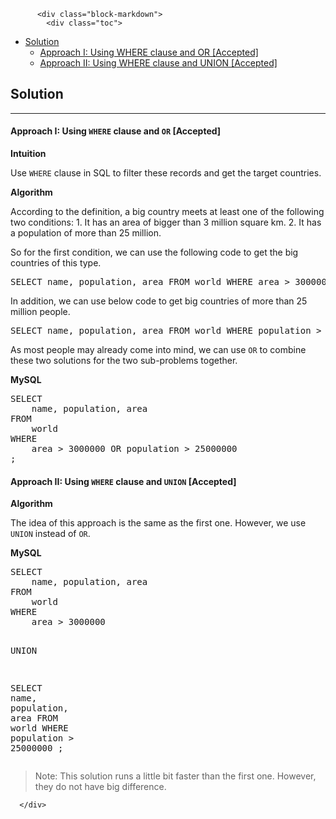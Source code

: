 <div class="article-body">
        
          <div class="block-markdown">
            <div class="toc">
<ul>
<li><a href="#solution">Solution</a><ul>
<li><a href="#approach-i-using-where-clause-and-or-accepted">Approach I: Using WHERE clause and OR [Accepted]</a></li>
<li><a href="#approach-ii-using-where-clause-and-union-accepted">Approach II: Using WHERE clause and UNION [Accepted]</a></li>
</ul>
</li>
</ul>
</div>
<h2 id="solution">Solution</h2>
<hr>
<h4 id="approach-i-using-where-clause-and-or-accepted">Approach I: Using <code>WHERE</code> clause and <code>OR</code> [Accepted]</h4>
<p><strong>Intuition</strong></p>
<p>Use <code>WHERE</code> clause in SQL to filter these records and get the target countries.</p>
<p><strong>Algorithm</strong></p>
<p>According to the definition, a big country meets at least one of the following two conditions:
1. It has an area of bigger than 3 million square km.
2. It has a population of more than 25 million.</p>
<p>So for the first condition, we can use the following code to get the big countries of this type.</p>
<div class="codehilite"><pre><span></span><span class="k">SELECT</span> <span class="n">name</span><span class="p">,</span> <span class="n">population</span><span class="p">,</span> <span class="n">area</span> <span class="k">FROM</span> <span class="n">world</span> <span class="k">WHERE</span> <span class="n">area</span> <span class="o">&gt;</span> <span class="mi">3000000</span>
</pre></div>


<p>In addition, we can use below code to get big countries of more than 25 million people.</p>
<div class="codehilite"><pre><span></span><span class="k">SELECT</span> <span class="n">name</span><span class="p">,</span> <span class="n">population</span><span class="p">,</span> <span class="n">area</span> <span class="k">FROM</span> <span class="n">world</span> <span class="k">WHERE</span> <span class="n">population</span> <span class="o">&gt;</span> <span class="mi">25000000</span>
</pre></div>


<p>As most people may already come into mind, we can use <code>OR</code> to combine these two solutions for the two sub-problems together.</p>
<p><strong>MySQL</strong></p>
<div class="codehilite"><pre><span></span><span class="k">SELECT</span>
    <span class="n">name</span><span class="p">,</span> <span class="n">population</span><span class="p">,</span> <span class="n">area</span>
<span class="k">FROM</span>
    <span class="n">world</span>
<span class="k">WHERE</span>
    <span class="n">area</span> <span class="o">&gt;</span> <span class="mi">3000000</span> <span class="k">OR</span> <span class="n">population</span> <span class="o">&gt;</span> <span class="mi">25000000</span>
<span class="p">;</span>
</pre></div>


<h4 id="approach-ii-using-where-clause-and-union-accepted">Approach II: Using <code>WHERE</code> clause and <code>UNION</code> [Accepted]</h4>
<p><strong>Algorithm</strong></p>
<p>The idea of this approach is the same as the first one. However, we use <code>UNION</code> instead of <code>OR</code>.</p>
<p><strong>MySQL</strong></p>
<div class="codehilite"><pre><span></span><span class="k">SELECT</span>
    <span class="n">name</span><span class="p">,</span> <span class="n">population</span><span class="p">,</span> <span class="n">area</span>
<span class="k">FROM</span>
    <span class="n">world</span>
<span class="k">WHERE</span>
    <span class="n">area</span> <span class="o">&gt;</span> <span class="mi">3000000</span>

<span class="k">UNION</span>

<span class="k">SELECT</span>
    <span class="n">name</span><span class="p">,</span> <span class="n">population</span><span class="p">,</span> <span class="n">area</span>
<span class="k">FROM</span>
    <span class="n">world</span>
<span class="k">WHERE</span>
    <span class="n">population</span> <span class="o">&gt;</span> <span class="mi">25000000</span>
<span class="p">;</span>
</pre></div>


<blockquote>
<p>Note: This solution runs a little bit faster than the first one. However, they do not have big difference.</p>
</blockquote>
          </div>
        
      </div>
